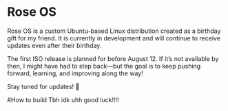 # Rose OS  

Rose OS is a custom Ubuntu-based Linux distribution created as a birthday gift for my friend. It is currently in development and will continue to receive updates even after their birthday.  

The first ISO release is planned for before  August 12. If it’s not available by then, I might have had to step back—but the goal is to keep pushing forward, learning, and improving along the way!  

Stay tuned for updates! 🚀  

#How to build
Tbh idk uhh good luck!!!!
